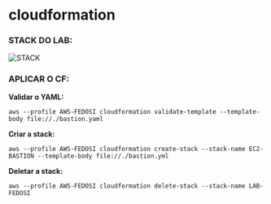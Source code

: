 # cloudformation

### STACK DO LAB:

![STACK](pictures/stack.png)

### APLICAR O CF:

**Validar o YAML:**
```Shell
aws --profile AWS-FEDOSI cloudformation validate-template --template-body file://./bastion.yaml
```

**Criar a stack:**
```Shell
aws --profile AWS-FEDOSI cloudformation create-stack --stack-name EC2-BASTION --template-body file://./bastion.yml
```

**Deletar a stack:**
```Shell
aws --profile AWS-FEDOSI cloudformation delete-stack --stack-name LAB-FEDOSI
```